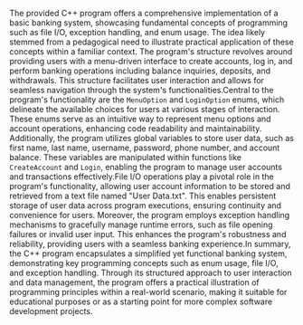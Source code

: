 The provided C++ program offers a comprehensive implementation of a basic banking system, showcasing fundamental concepts of programming such as file I/O, exception handling, and enum usage. The idea likely stemmed from a pedagogical need to illustrate practical application of these concepts within a familiar context. The program's structure revolves around providing users with a menu-driven interface to create accounts, log in, and perform banking operations including balance inquiries, deposits, and withdrawals. This structure facilitates user interaction and allows for seamless navigation through the system's functionalities.Central to the program's functionality are the `MenuOption` and `LoginOption` enums, which delineate the available choices for users at various stages of interaction. These enums serve as an intuitive way to represent menu options and account operations, enhancing code readability and maintainability. Additionally, the program utilizes global variables to store user data, such as first name, last name, username, password, phone number, and account balance. These variables are manipulated within functions like `CreateAccount` and `Login`, enabling the program to manage user accounts and transactions effectively.File I/O operations play a pivotal role in the program's functionality, allowing user account information to be stored and retrieved from a text file named "User Data.txt". This enables persistent storage of user data across program executions, ensuring continuity and convenience for users. Moreover, the program employs exception handling mechanisms to gracefully manage runtime errors, such as file opening failures or invalid user input. This enhances the program's robustness and reliability, providing users with a seamless banking experience.In summary, the C++ program encapsulates a simplified yet functional banking system, demonstrating key programming concepts such as enum usage, file I/O, and exception handling. Through its structured approach to user interaction and data management, the program offers a practical illustration of programming principles within a real-world scenario, making it suitable for educational purposes or as a starting point for more complex software development projects.
